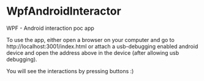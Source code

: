 # WpfAndroidInteractor
WPF - Android interaction poc app

To use the app, either open a browser on your computer and 
go to http://localhost:3001/index.html or 
attach a usb-debugging enabled android device and open the address above in the device (after allowing usb debugging).

You will see the interactions by pressing buttons :)
